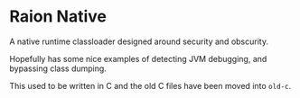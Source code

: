 # Raion Native

A native runtime classloader designed around security and obscurity.

Hopefully has some nice examples of detecting JVM debugging, and bypassing class
dumping.

This used to be written in C and the old C files have been moved into `old-c`.
